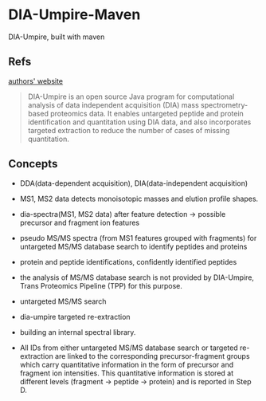# DIA-Umpire-Maven
DIA-Umpire, built with maven

## Refs

[authors' website](http://diaumpire.sourceforge.net/)

> DIA-Umpire is an open source Java program for computational analysis of data independent acquisition (DIA) mass spectrometry-based proteomics data.
> It enables untargeted peptide and protein identification and quantitation using DIA data, and also incorporates targeted extraction to reduce the number of cases of missing quantitation.

## Concepts

- DDA(data-dependent acquisition), DIA(data-independent acquisition)

- MS1, MS2 data detects monoisotopic masses and elution profile shapes.

- dia-spectra(MS1, MS2 data) after feature detection -> possible precursor and fragment ion features

- pseudo MS/MS spectra (from MS1 features grouped with fragments) for untargeted MS/MS database search to identify peptides and proteins

- protein and peptide identifications, confidently identified peptides

- the analysis of MS/MS database search is not provided by DIA-Umpire, Trans Proteomics Pipeline (TPP) for this purpose.

- untargeted MS/MS search

- dia-umpire targeted re-extraction

- building an internal spectral library.

- All IDs from either untargeted MS/MS database search or targeted re-extraction are linked to the corresponding precursor-fragment groups which carry quantitative information in the form of precursor and fragment ion intensities. This quantitative information is stored at different levels (fragment → peptide → protein) and is reported in Step D.
